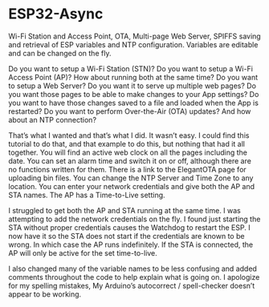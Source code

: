 # ESP32-Async
Wi-Fi Station and Access Point, OTA, Multi-page Web Server, SPIFFS saving and retrieval of ESP variables and NTP configuration. Variables are editable and can be changed on the fly.

Do you want to setup a Wi-Fi Station (STN)?
Do you want to setup a Wi-Fi Access Point (AP)?
How about running both at the same time? 
Do you want to setup a Web Server?
Do you want it to serve up multiple web pages?
Do you want those pages to be able to make changes to your App settings?
Do you want to have those changes saved to a file and loaded when the App is restarted?
Do you want to perform Over-the-Air (OTA) updates?
And how about an NTP connection?

That’s what I wanted and that’s what I did. It wasn’t easy. I could find this tutorial to do that, and that example to do this, but nothing that had it all together. You will find an active web clock on all the pages including the date. You can set an alarm time and switch it on or off, although there are no functions written for them. There is a link to the ElegantOTA page for uploading bin files. You can change the NTP Server and Time Zone to any location. You can enter your network credentials and give both the AP and STA names. The AP has a Time-to-Live setting. 

I struggled to get both the AP and STA running at the same time. I was attempting to add the network credentials on the fly. I found just starting the STA without proper credentials causes the Watchdog to restart the ESP. I now have it so the STA does not start if the credentials are known to be wrong. In which case the AP runs indefinitely. If the STA is connected, the AP will only be active for the set time-to-live.

I also changed many of the variable names to be less confusing and added comments throughout the code to help explain what is going on. I apologize for my spelling mistakes, My Arduino’s autocorrect / spell-checker doesn’t appear to be working.
